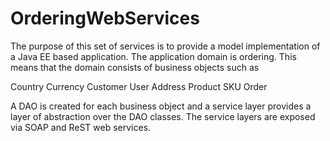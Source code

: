 OrderingWebServices
===================

The purpose of this set of services is to provide a model implementation of a Java EE based application. 
The application domain is ordering. This means that the domain consists of business objects such as 

Country
Currency
Customer
User
Address
Product
SKU
Order

A DAO is created for each business object and a service layer provides a layer of abstraction over the DAO classes. 
The service layers are exposed via SOAP and ReST web services. 

